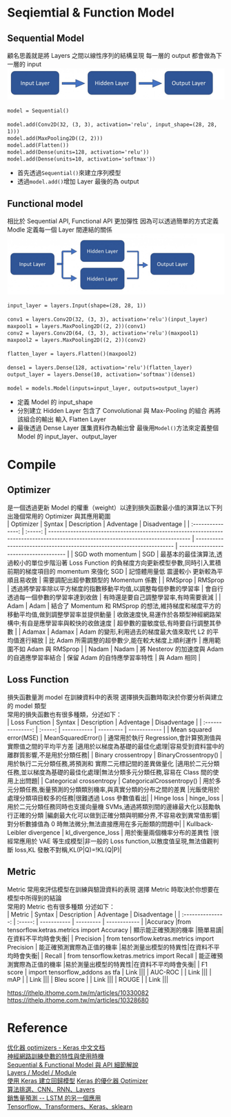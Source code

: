 # Seqiemtial & Function Model

## Sequential Model

顧名思義就是將 Layers 之間以線性序列的結構呈現 每一層的 output 都會做為下一層的 input  
![sequential model structure](./Images/Sequential%20model%20structure.png "sequential model structure")

```
model = Sequential()

model.add(Conv2D(32, (3, 3), activation='relu', input_shape=(28, 28, 1)))
model.add(MaxPooling2D((2, 2)))
model.add(Flatten())
model.add(Dense(units=128, activation='relu'))
model.add(Dense(units=10, activation='softmax'))
```

- 首先透過`Sequential()`來建立序列模型
- 透過`model.add()`增加 Layer 最後的為 output

## Functional model

相比於 Sequential API, Functional API 更加彈性 因為可以透過簡單的方式定義 Modle 定義每一個 Layer 間連結的關係  
![Functional model](./Images/Functional%20model.png "Functional model")

```
input_layer = layers.Input(shape=(28, 28, 1))

conv1 = layers.Conv2D(32, (3, 3), activation='relu')(input_layer)
maxpool1 = layers.MaxPooling2D((2, 2))(conv1)
conv2 = layers.Conv2D(64, (3, 3), activation='relu')(maxpool1)
maxpool2 = layers.MaxPooling2D((2, 2))(conv2)

flatten_layer = layers.Flatten()(maxpool2)

dense1 = layers.Dense(128, activation='relu')(flatten_layer)
output_layer = layers.Dense(10, activation='softmax')(dense1)

model = models.Model(inputs=input_layer, outputs=output_layer)
```

- 定義 Model 的 input_shape
- 分別建立 Hidden Layer 包含了 Convolutional 與 Max-Pooling 的組合 再將該組合的輸出 輸入 Flatten Layer
- 最後透過 Dense Layer 匯集資料作為輸出曾 最後用`Model()`方法來定義整個 Model 的 input_layer、output_layer

# Compile

## Optimizer

是一個透過更新 Model 的權重（weight）以達到損失函數最小值的演算法以下列出幾個常用的 Optimizer 與其應用範圍  
| Optimizer | Syntax | Description | Adventage | Disadventage |
| :---------------: | :-----: | --------------------------------------------------------------------------------------------------------------------------------- | ---------------------------------------------------------------------- | ------------------------------------- |
| SGD woth momentum | SGD | 最基本的最佳演算法,透過較小的單位步階沿著 Loss Function 的負梯度方向更新模型參數,同時引入累積前期的梯度項目的 momentum 來強化 SGD | 記憶體用量低 震盪較小 更新較為平順且易收斂 | 需要調配出超參數類型的 Momentum 係數 |
| RMSprop | RMSprop | 透過將學習率除以平方梯度的指數移動平均值,以調整每個參數的學習率 | 會自行透過每一個參數的學習率達到收斂 | 有時還是要自己調整學習率,有時需要衰減 |
| Adam | Adam | 結合了 Momentum 和 RMSprop 的想法,維持梯度和梯度平方的移動平均值,做到調整學習率並提供動量 | 收斂速度快,易運作於各類型神經網路架構中;有自是應學習率與較快的收斂速度 | 超參數的靈敏度低,有時要自行調整其參數 |
| Adamax | Adamax | Adam 的變形,利用過去的梯度最大值來取代 L2 的平均值進行縮放 | 比 Adam 所需調整的超參數少,能在較大梯度上順利運作 | 應用範圍不如 Adam 與 RMSprop |
| Nadam | Nadam | 將 Nesterov 的加速度與 Adam 的自適應學習率結合 | 保留 Adam 的自恃應學習率特性 | 與 Adam 相同 |

## Loss Function

損失函數量測 model 在訓練資料中的表現 選擇損失函數時取決於你要分析與建立的 model 類型  
常用的損失函數也有很多種類，分述如下：  
| Loss Function | Syntax | Description | Adventage | Disadventage |
| :---------------: | :-----: | ----------- | --------- | ------------ |
| Mean squared error(MSE) | MeanSquaredError() | 通常用於執行 Regression,會計算預測值與實際值之間的平均平方差 |適用於以梯度為基礎的最佳化處理|容易受到資料當中的離群質影響,不是用於分類任務|
| Binary crossentropy | BinaryCrossentropy() | 用於執行二元分類任務,將預測和
實際二元標記間的差異做量化 |適用於二元分類任務,並以梯度為基礎的最佳化處理|無法分類多元分類任務,容易在 Class 間的使用上出問題|
| Categorical crossentropy | CategoricalCrossentropy() | 用於多元分類任務,衡量預測的分類類別機率,與真實分類的分布之間的差異 |光飯使用於處理分類項目較多的任務|很難透過 Loss 參數值看出|
| Hinge loss | hinge_loss | 用於二元分類任務同時也支援向量機 SVMs,通過將類別間的邊緣最大化以鼓勵執行正確的分類 |編劇最大化可以做到正確分類與明顯分界,不容易收到異常值影響|對分析數據值為 0 時無法微分;無法直接應用在多元酚類的問題中|
| Kullback-Leibler divergence | kl_divergence_loss | 用於衡量兩個機率分布的差異性 |很經常應用於 VAE 等生成模型|非一般的 Loss function,以散度值呈現,無法值觀判斷 loss,KL 發散不對稱,KL(P|Q)=!KL(Q|P)|

## Metric

Metric 常用來評估模型在訓練與驗證資料的表現 選擇 Metric 時取決於你想要在模型中所得到的結論  
常用的 Metric 也有很多種類 分述如下：  
| Metric | Syntax | Description | Adventage | Disadventage |
| :---------------: | :-----: | ----------- | --------- | ------------ |
|Accuracy |from tensorflow.ketras.metrics import Accuracy | 顯示能正確預測的機率 |簡單易讀|在資料不平均時會失衡|
| Precision | from tensorflow.ketras.metrics import Precision | 能正確預測實際為正值的機率 |易於測量出模型的特異性|在資料不平均時會失衡|
| Recall | from tensorflow.ketras.metrics import Recall | 能正確預測實際為正值的機率 |易於測量出模型的特異性|在資料不平均時會失衡|
| F1 score | import tensorflow_addons as tfa | Link |||
| AUC-ROC | | Link |||
| mAP | | Link |||
| Bleu score | | Link |||
| ROUGE | | Link |||

https://ithelp.ithome.com.tw/m/articles/10330082  
https://ithelp.ithome.com.tw/m/articles/10328680

# Reference

[优化器 optimizers - Keras 中文文档](https://keras-cn.readthedocs.io/en/latest/legacy/other/optimizers/)  
[神經網路訓練參數的特性與使用時機](https://blog.toright.com/posts/7035/keras-tutorial-parameter-algorithm)  
[Sequential & Functional Model 與 API 細節解說](https://ithelp.ithome.com.tw/m/articles/10330082)  
[Layers / Model / Module](https://ithelp.ithome.com.tw/m/articles/10328680)  
[使用 Keras 建立回歸模型](https://hackmd.io/@flagmaker/rkDYJRLwj)
[Keras 的優化器 Optimizer](https://ithelp.ithome.com.tw/articles/10304509?sc=rss.iron)  
[算法挑選、CNN、RNN、Layers](https://hackmd.io/@Reji/HJd-UmFyt)  
[銷售量預測 -- LSTM 的另一個應用](https://ithelp.ithome.com.tw/articles/10195400)  
[Tensorflow、Transformers、Keras、sklearn](https://hackmd.io/j9hxP9hhTaugp2uCFiLnOg#LSTM)
